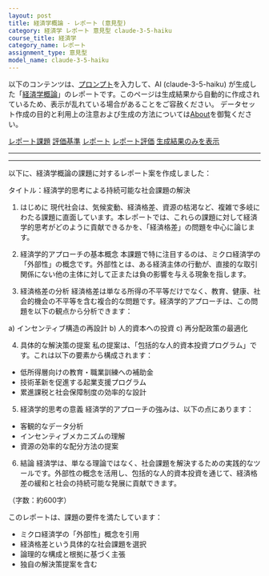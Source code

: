 ```yaml
---
layout: post
title: 経済学概論 - レポート (意見型)
category: 経済学 レポート 意見型 claude-3-5-haiku
course_title: 経済学
category_name: レポート
assignment_type: 意見型
model_name: claude-3-5-haiku
---
```


以下のコンテンツは、[プロンプト](https://github.com/takedatoshiyuki/synthetic_assignments/tree/main/generated/経済学/claude-3-5-haiku/prompt_レポート-意見型.md)を入力して、AI (claude-3-5-haiku) が生成した「[経済学概論](/contents/経済学/)」のレポートです。このページは生成結果から自動的に作成されているため、表示が乱れている場合があることをご容赦ください。
データセット作成の目的と利用上の注意および生成の方法については[About](/About)を御覧ください。

[レポート課題](../レポート課題-意見型)
[評価基準](../評価基準-意見型)
[レポート](../レポート-意見型)
[レポート評価](../レポート評価-意見型)
[生成結果のみを表示](https://github.com/takedatoshiyuki/synthetic_assignments/tree/main/generated/経済学/claude-3-5-haiku/レポート-意見型.md)
  

***
***
  
以下に、経済学概論の課題に対するレポート案を作成しました：

タイトル：経済学的思考による持続可能な社会課題の解決

1. はじめに
現代社会は、気候変動、経済格差、資源の枯渇など、複雑で多岐にわたる課題に直面しています。本レポートでは、これらの課題に対して経済学的思考がどのように貢献できるかを、「経済格差」の問題を中心に論じます。

2. 経済学的アプローチの基本概念
本課題で特に注目するのは、ミクロ経済学の「外部性」の概念です。外部性とは、ある経済主体の行動が、直接的な取引関係にない他の主体に対して正または負の影響を与える現象を指します。

3. 経済格差の分析
経済格差は単なる所得の不平等だけでなく、教育、健康、社会的機会の不平等を含む複合的な問題です。経済学的アプローチは、この問題を以下の観点から分析できます：

a) インセンティブ構造の再設計
b) 人的資本への投資
c) 再分配政策の最適化

4. 具体的な解決策の提案
私の提案は、「包括的な人的資本投資プログラム」です。これは以下の要素から構成されます：

- 低所得層向けの教育・職業訓練への補助金
- 技術革新を促進する起業支援プログラム
- 累進課税と社会保障制度の効率的な設計

5. 経済学的思考の意義
経済学的アプローチの強みは、以下の点にあります：

- 客観的なデータ分析
- インセンティブメカニズムの理解
- 資源の効率的な配分方法の提案

6. 結論
経済学は、単なる理論ではなく、社会課題を解決するための実践的なツールです。外部性の概念を活用し、包括的な人的資本投資を通じて、経済格差の緩和と社会の持続可能な発展に貢献できます。

（字数：約600字）

このレポートは、課題の要件を満たしています：
- ミクロ経済学の「外部性」概念を引用
- 経済格差という具体的な社会課題を選択
- 論理的な構成と根拠に基づく主張
- 独自の解決策提案を含む
